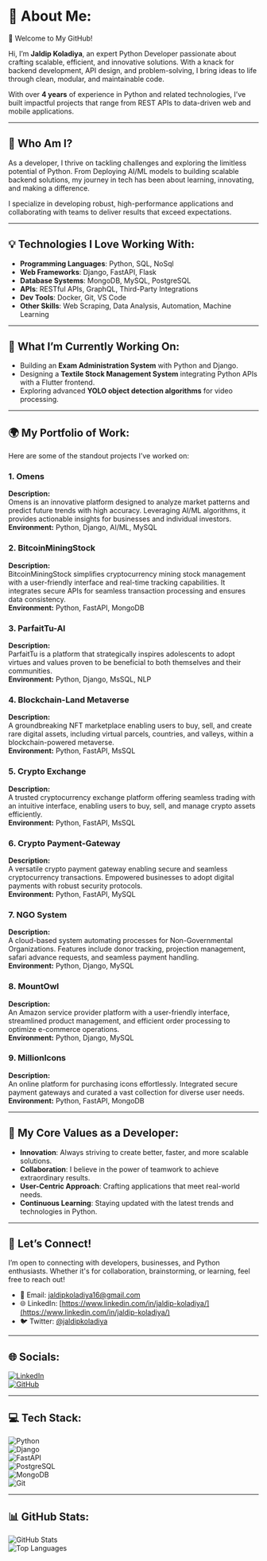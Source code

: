 # 💫 About Me:
🌟 Welcome to My GitHub!

Hi, I’m **Jaldip Koladiya**, an expert Python Developer passionate about crafting scalable, efficient, and innovative solutions. With a knack for backend development, API design, and problem-solving, I bring ideas to life through clean, modular, and maintainable code.  

With over **4 years** of experience in Python and related technologies, I’ve built impactful projects that range from REST APIs to data-driven web and mobile applications.  

---

## 🎯 Who Am I?
As a developer, I thrive on tackling challenges and exploring the limitless potential of Python. From Deploying AI/ML models to building scalable backend solutions, my journey in tech has been about learning, innovating, and making a difference.  

I specialize in developing robust, high-performance applications and collaborating with teams to deliver results that exceed expectations.  

---

## 💡 Technologies I Love Working With:
- **Programming Languages**: Python, SQL, NoSql  
- **Web Frameworks**: Django, FastAPI, Flask  
- **Database Systems**: MongoDB, MySQL, PostgreSQL  
- **APIs**: RESTful APIs, GraphQL, Third-Party Integrations  
- **Dev Tools**: Docker, Git, VS Code  
- **Other Skills**: Web Scraping, Data Analysis, Automation, Machine Learning  

---

## 🚀 What I’m Currently Working On:
- Building an **Exam Administration System** with Python and Django.  
- Designing a **Textile Stock Management System** integrating Python APIs with a Flutter frontend.  
- Exploring advanced **YOLO object detection algorithms** for video processing.  

---

## 🌍 My Portfolio of Work:
Here are some of the standout projects I’ve worked on:  

### 1. **Omens**  
**Description:**  
Omens is an innovative platform designed to analyze market patterns and predict future trends with high accuracy. Leveraging AI/ML algorithms, it provides actionable insights for businesses and individual investors.  
**Environment:** Python, Django, AI/ML, MySQL  

### 2. **BitcoinMiningStock**  
**Description:**  
BitcoinMiningStock simplifies cryptocurrency mining stock management with a user-friendly interface and real-time tracking capabilities. It integrates secure APIs for seamless transaction processing and ensures data consistency.  
**Environment:** Python, FastAPI, MongoDB  

### 3. **ParfaitTu-AI**  
**Description:**  
ParfaitTu is a platform that strategically inspires adolescents to adopt virtues and values proven to be beneficial to both themselves and their communities.  
**Environment:** Python, Django, MsSQL, NLP  

### 4. **Blockchain-Land Metaverse**  
**Description:**  
A groundbreaking NFT marketplace enabling users to buy, sell, and create rare digital assets, including virtual parcels, countries, and valleys, within a blockchain-powered metaverse.  
**Environment:** Python, FastAPI, MsSQL  

### 5. **Crypto Exchange**  
**Description:**  
A trusted cryptocurrency exchange platform offering seamless trading with an intuitive interface, enabling users to buy, sell, and manage crypto assets efficiently.  
**Environment:** Python, FastAPI, MsSQL  

### 6. **Crypto Payment-Gateway**  
**Description:**  
A versatile crypto payment gateway enabling secure and seamless cryptocurrency transactions. Empowered businesses to adopt digital payments with robust security protocols.  
**Environment:** Python, FastAPI, MySQL  

### 7. **NGO System**  
**Description:**  
A cloud-based system automating processes for Non-Governmental Organizations. Features include donor tracking, projection management, safari advance requests, and seamless payment handling.  
**Environment:** Python, Django, MySQL  

### 8. **MountOwl**  
**Description:**  
An Amazon service provider platform with a user-friendly interface, streamlined product management, and efficient order processing to optimize e-commerce operations.  
**Environment:** Python, Django, MySQL  

### 9. **MillionIcons**  
**Description:**  
An online platform for purchasing icons effortlessly. Integrated secure payment gateways and curated a vast collection for diverse user needs.  
**Environment:** Python, FastAPI, MongoDB  
 

---

## 🌟 My Core Values as a Developer:
- **Innovation**: Always striving to create better, faster, and more scalable solutions.  
- **Collaboration**: I believe in the power of teamwork to achieve extraordinary results.  
- **User-Centric Approach**: Crafting applications that meet real-world needs.  
- **Continuous Learning**: Staying updated with the latest trends and technologies in Python.  

---

## 🤝 Let’s Connect!
I’m open to connecting with developers, businesses, and Python enthusiasts. Whether it's for collaboration, brainstorming, or learning, feel free to reach out!  

- 📧 Email: [jaldipkoladiya16@gmail.com](mailto:jaldipkoladiya16@gmail.com)  
- 🌐 LinkedIn: [https://www.linkedin.com/in/jaldip-koladiya/](https://www.linkedin.com/in/jaldip-koladiya/)  
- 🐦 Twitter: [@jaldipkoladiya](https://twitter.com/jaldipkoladiya)  

---

## 🌐 Socials:
[![LinkedIn](https://img.shields.io/badge/LinkedIn-%230077B5.svg?style=for-the-badge&logo=linkedin&logoColor=white)](https://linkedin.com/in/jaldipkoladiya)  
[![GitHub](https://img.shields.io/badge/GitHub-100000?style=for-the-badge&logo=github&logoColor=white)](https://github.com/jaldipkoladiya)  

---

## 💻 Tech Stack:
![Python](https://img.shields.io/badge/Python-%233776AB.svg?style=for-the-badge&logo=python&logoColor=white)  
![Django](https://img.shields.io/badge/Django-%23092E20.svg?style=for-the-badge&logo=django&logoColor=white)  
![FastAPI](https://img.shields.io/badge/FastAPI-%2300C7B7.svg?style=for-the-badge&logo=fastapi&logoColor=white)  
![PostgreSQL](https://img.shields.io/badge/PostgreSQL-%23316192.svg?style=for-the-badge&logo=postgresql&logoColor=white)  
![MongoDB](https://img.shields.io/badge/MongoDB-%2347A248.svg?style=for-the-badge&logo=mongodb&logoColor=white)  
![Git](https://img.shields.io/badge/Git-%23F05032.svg?style=for-the-badge&logo=git&logoColor=white)  

---

## 📊 GitHub Stats:
![GitHub Stats](https://github-readme-stats.vercel.app/api?username=jaldipkoladiya&show_icons=true&theme=radical)  
![Top Languages](https://github-readme-stats.vercel.app/api/top-langs/?username=jaldipkoladiya&layout=compact&theme=radical)  
